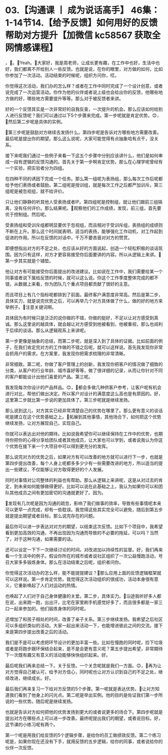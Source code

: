 # 03.【沟通课 丨 成为说话高手】 46集：1-14节14.【给予反馈】如何用好的反馈帮助对方提升【加微信 kc58567 获取全网情感课程】

，🎼。🎼Yeah。🎼大家好，我是周老师，让成长更有趣，在工作中也好，生活中也好，我们都离不开给别人一些反馈。也就是说，在你的眼里，对方做的如何，比如你参加了一次活动。活动结束的时候呢，组织方问你，哎。

你觉得这次活动，我们办的怎么样？或者在工作中同时完成了一个设计创意，或者说完成了一次运营活动。你作为他的伙伴或者说上级也会给出你的反馈，他哪些地方做的好，哪些地方需要提升等等。那么对于被反馈者来讲。

好的一个反馈其实是一次非常好的自我反查，一次提升的机会。那么应该如何给别人进行反馈呢？我们可以通过以下5个步骤来完成。第一步呢就是肯定优势。😊，🎼然后第二步呢是具体的实例。

🎼第三步呢是鼓励对方继续去发扬什么。第四步呢是告诉对方哪些地方需要改善。最后呢是提出你的期望。那么这么说呢，大家可能觉得有点抽象哈有点干，没关系。

接下来呢我们通过一些例子来看一下这五个步骤中分别应该讲什么，他们是如何串成一段有逻辑的反馈沟通的。首先关于第一步啊肯定优势。那么在心理学呢曾经有一个实验，把实验者分为四组。

在四种不同的诱因下完成一个任务。那么第一组呢为表扬组，那么每次工作后呢都给予他们表扬或者鼓励。第二组呢是授训组，就是每次工作之后都严加训斥。第三组呢是被忽视组，就不给评价。

只让他们静静的听其他人受表扬或者IP。第四组呢是控制组，就让他们跟前三组隔离，没有任何评价。那么结果呢。🎼观察他们的工作成绩，发现，前三组，首先要优于控制组。然后呢。

受表扬组和受训斥组都明显要优于忽视组，而且相对于受训斥组，表扬组的成绩则不断在上升。那么这个时间就表明，适当的表扬，能够强化工作动机，对工作起到促进的作用。所以在反馈的对话中，千万不要吝啬对对方的赞赏。

即便想指出对方的不足之处，也应该从好的方面说起，创造一个轻松积极的谈话氛围。因为只有这样，对方才更容易接受你后面要讲的内容。所以从逻辑上来讲。🎼第一步其实就是个铺垫。

他让对方有可能接受你后面提出的改进建议。比如说在工作中，我们需要给某一个同事或者说下属给反馈的时候，就可以这么说。你这个工作季度整体完成的都不错，从数据上来看，你为团队几个重点项目都贡献了很好的主意。

而且项目上有几个指标呢都排到了前面。最终客户满意度非常高。然后是第二步，具体实力，就是说完优势之后，可以再举几个对方具体做了什么，做的好的地方来举例子。🎼注意关键词啊。

具体因为有时候只是泛泛的说你做的不错，你做的挺好，不足以让对方感受到真诚。那么这里说的越具体，就会越让对方感受到他被看到，他被重视，那么也阅利于后续的谈话。那么从逻辑观系上来讲呢。

第一步更像是抽象的总结，而第二步呢，就是深入到了具体的证据。比如前面的例子，在我们肯定完对方的工作做的不错之后呢，就可以这样说。首先我发现你非常会抓用户的需求。在方案里，我发现你把需求梳理的非常清晰。

非常细致。第二呢，你做了客户管理上的创新，我发现你把客户的情况做了细致的分类，从客户的行业年龄、城市喜好等等，做了很详细的记录，从而让你针对不同的客户都能设计出他们喜爱的产品。第三呢。

我发现每次你设计的产品样品。😊，🎼都会多做几种供客户参考，让客户呢有机会进行对比，帮他们做出决定。所以客户对设计的满意度这么高也是有原因的。好，这里第二步就比第一步说的更加具体了。第三步呢就是继续发扬。

那么说到这儿，对方其实已经非常清楚自己的优势在哪里了。那么更有意义的谈话呢是建立在这个优势基础之上。🎼拓展到其他事情，其他场合下，如何把这个优势继续发扬，让对方展现自己，实现自己。

你就可以表达出对他的期待。比如说我希望你可以继续保持在工作中的优势，也期待你把你的心得分享给团队或者其他成员，让大家也可以学到，或者说我认为你这个优势在接下来一个大项目中可以得到更充分的发挥。

那么说完对方的优势之后，如果对方有可以改善的地方就可以进行下一步，也就是第四步提出改善，每个人身上呢都多多少少有一些需要改进的地方，所以适当的提出一些建议，不仅能够让对方取得更好的个人发展。

同时对事情对公司整体的利益也有帮助。那么从逻辑上来讲呢，这是从对过去的肯定，到未来如何能够做得更好。比如可以说在此基础之上，我认为如果你可以和团队其他成员之间有更加密切的沟通就更好了。因为。

🎼发现有几次呢是因为沟通的疏忽，影响了我们做事的效率，导致有些事情呢本来可以更早一点完成，却有一些耽误。我觉得这些其实完全可以避免，随后到第五步就是提出期望或者目标。那么说完存在的问题。

最后你可以进一步表达对对方的期望，以结束这次反馈。比如下个项目中，我希望看到更加高效的沟通，不再出现因为沟通而导致的不必要的拖延，可以吗？当然了，对于这种沟通，如果需要的话。

还可以设定一下下一次继续讨论的时间。对改进加以持续性的监督。好，我们再来看一个生活中的例子。假设你所在的城市或者说社区组织了一次公益慢跑活动，号召大家多多锻炼身体。那么在活动结束之后呢，组织者问你。

你觉得这次活动办的怎么样，能不能提提建议？🎼那么应用上面的反馈逻辑框架就可以这样说。第一步肯定优势。我觉得这次活动组织的很成功，活动本身很有意义，它重新唤起了人们对运动的热情。

也唤起了人们对于自己身体健康的关爱。第二步，具体实力。🎼沿途我听好多人都在说，出来跑一跑，出出汗，比宅在家里刷手机感觉好多了，而且很多都是一家三口一起来参加的。他们锻炼身体的同时呢。

还增加了和孩子相处的时间，改善了亲子关系。第三步继续发扬。我希望之后社区可以多组织类似的活动。大家一起出来活动一下，也能增进彼此之间的交流。接下来是第四步提出改善之后的活动。

我们是不是可以考虑把环节设计的更加丰富一些。比如在慢跑的同时呢，捡下垃圾或者是将跑步跟环保结合起来，是不是会更有意义呢？第五步提出希望，非常期待下一次既有趣又有意义的活动能够快快组织起来。好。

最后呢我们再来总结一下。关于反馈。一个关念呢就是我们一方面。😊，🎼再为让对方觉得自己被认可，给予对方信心，同时呢也让对方认识到自己的不足之处，继续改进，继续成长。好。

最后我们再来复习一下给对方反馈的5个步骤。第一呢就是表达优势。🎼让对方知道我们看到了他身上的闪光点。第二呢是举出实例。他的目的是佐证我们第一步所说的一些优势。随后呢是继续发扬。

也就是告诉对方如何把他的优势发扬到更大的或者说更多的场合下。第四步呢就是提出对方在哪些点上可以进一步改善。最终呢提出我们的期望，或者说目标。好，这节课的小练习呢有两个。

第一个呢是用我们给反馈的5个逻辑步骤，是给你的员工做绩效反馈。第二个练习呢是，如果你现在还没有下手，就用反馈的五步逻辑，给你的同事，或者说给你的伙伴一次反馈。

